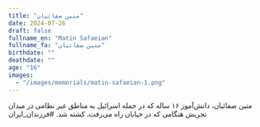 ```yaml
---
title: "متین صفائیان"
date: 2024-07-26
draft: false
fullname_en: "Matin Safaeian"
fullname_fa: "متین صفائیان"
birthdate: ""
deathdate: ""
age: "16"
images:
  - "/images/memorials/matin-safaeian-1.png"
---
```


متین صفائیان، دانش‌آموز ۱۶ ساله که در حمله اسرائیل به مناطق غیر نظامی در میدان تجریش هنگامی که در خیابان راه می‌رفت، کشته شد.
#فرزندان_ایران